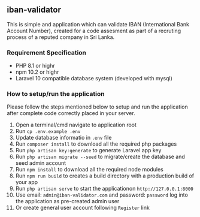 ## iban-validator

This is simple and  application which can validate IBAN (International Bank Account Number), created for a code assesment as part of a recruting process of a reputed company in Sri Lanka. 

### Requirement Specification
- PHP 8.1 or highr
- npm 10.2 or highr
- Laravel 10 compatible database system (developed with mysql)

### How to setup/run the application

Please follow the steps mentioned below to setup and run the application after complete code correctly placed in your server. 

1. Open a terminal/cmd navigate to application root
2. Run `cp .env.example .env`
3. Update database informatio in `.env` file
4. Run `composer install` to download all the required php packages 
5. Run `php artisan key:generate` to generate Laravel app key
6. Run `php artisan migrate --seed` to migrate/create the database and seed admin account
7. Run `npm install` to download all the required node modules
8. Run `npm run build` to creates a build directory with a production build of your app
9. Run `php artisan serve` to start the applicationon `http://127.0.0.1:8000`
10. Use email: `admin@iban-validator.com` and password: `password` log into the application as pre-created admin user
11. Or create general user account following `Register` link
